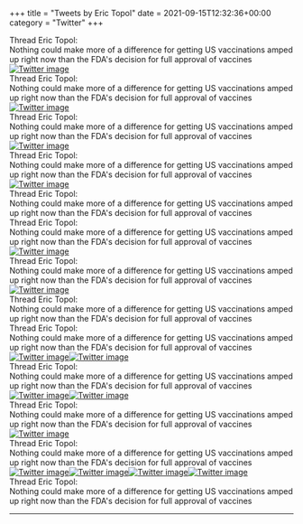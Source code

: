 +++
title = "Tweets by Eric Topol" 
date = 2021-09-15T12:32:36+00:00
category = "Twitter"
+++
<div class="tweet"> 
<div class="profile"> 
Thread Eric Topol: 
</div> 
<div class="tweet-content">Nothing could make more of a difference for getting US vaccinations amped up right now than the FDA's decision for full approval of vaccines</div></div><a href="E_U36LWUcAIVVkp.jpg"  ><img src="E_U36LWUcAIVVkp.jpg" alt="Twitter image" ></img></a><div class="tweet"> 
<div class="profile"> 
Thread Eric Topol: 
</div> 
<div class="tweet-content">Nothing could make more of a difference for getting US vaccinations amped up right now than the FDA's decision for full approval of vaccines</div></div><a href="E_U6mtjUYAIhc1h.jpg"  ><img src="E_U6mtjUYAIhc1h.jpg" alt="Twitter image" ></img></a><div class="tweet"> 
<div class="profile"> 
Thread Eric Topol: 
</div> 
<div class="tweet-content">Nothing could make more of a difference for getting US vaccinations amped up right now than the FDA's decision for full approval of vaccines</div></div><a href="E_VFKIxVkAIW_YQ.jpg"  ><img src="E_VFKIxVkAIW_YQ.jpg" alt="Twitter image" ></img></a><div class="tweet"> 
<div class="profile"> 
Thread Eric Topol: 
</div> 
<div class="tweet-content">Nothing could make more of a difference for getting US vaccinations amped up right now than the FDA's decision for full approval of vaccines</div></div><a href="E_VJBgdVgAMpE37.jpg"  ><img src="E_VJBgdVgAMpE37.jpg" alt="Twitter image" ></img></a><div class="tweet"> 
<div class="profile"> 
Thread Eric Topol: 
</div> 
<div class="tweet-content">Nothing could make more of a difference for getting US vaccinations amped up right now than the FDA's decision for full approval of vaccines</div></div><div class="tweet"> 
<div class="profile"> 
Thread Eric Topol: 
</div> 
<div class="tweet-content">Nothing could make more of a difference for getting US vaccinations amped up right now than the FDA's decision for full approval of vaccines</div></div><a href="E_VraOEVgAMUgnN.jpg"  ><img src="E_VraOEVgAMUgnN.jpg" alt="Twitter image" ></img></a><div class="tweet"> 
<div class="profile"> 
Thread Eric Topol: 
</div> 
<div class="tweet-content">Nothing could make more of a difference for getting US vaccinations amped up right now than the FDA's decision for full approval of vaccines</div></div><a href="E_VxDbjVcAEd8J3.jpg"  ><img src="E_VxDbjVcAEd8J3.jpg" alt="Twitter image" ></img></a><div class="tweet"> 
<div class="profile"> 
Thread Eric Topol: 
</div> 
<div class="tweet-content">Nothing could make more of a difference for getting US vaccinations amped up right now than the FDA's decision for full approval of vaccines</div></div><div class="tweet"> 
<div class="profile"> 
Thread Eric Topol: 
</div> 
<div class="tweet-content">Nothing could make more of a difference for getting US vaccinations amped up right now than the FDA's decision for full approval of vaccines</div></div><a href="E_WXb4pVQAAou4A.jpg"  ><img src="E_WXb4pVQAAou4A.jpg" alt="Twitter image" ></img></a><a href="E_WXi2LVgAQUfO6.png"  ><img src="E_WXi2LVgAQUfO6.png" alt="Twitter image" ></img></a><div class="tweet"> 
<div class="profile"> 
Thread Eric Topol: 
</div> 
<div class="tweet-content">Nothing could make more of a difference for getting US vaccinations amped up right now than the FDA's decision for full approval of vaccines</div></div><a href="E_WqexDVUAAAb1l.jpg"  ><img src="E_WqexDVUAAAb1l.jpg" alt="Twitter image" ></img></a><a href="E_WqsigVcAIBoL5.jpg"  ><img src="E_WqsigVcAIBoL5.jpg" alt="Twitter image" ></img></a><div class="tweet"> 
<div class="profile"> 
Thread Eric Topol: 
</div> 
<div class="tweet-content">Nothing could make more of a difference for getting US vaccinations amped up right now than the FDA's decision for full approval of vaccines</div></div><a href="E_Wz94NVIAEm2WU.jpg"  ><img src="E_Wz94NVIAEm2WU.jpg" alt="Twitter image" ></img></a><div class="tweet"> 
<div class="profile"> 
Thread Eric Topol: 
</div> 
<div class="tweet-content">Nothing could make more of a difference for getting US vaccinations amped up right now than the FDA's decision for full approval of vaccines</div></div><a href="E_Xos0SUcAM9mVt.jpg"  ><img src="E_Xos0SUcAM9mVt.jpg" alt="Twitter image" ></img></a><a href="E_XmYnZUcAAkMB2.jpg"  ><img src="E_XmYnZUcAAkMB2.jpg" alt="Twitter image" ></img></a><a href="E_XmbyEUcAMfgQT.jpg"  ><img src="E_XmbyEUcAMfgQT.jpg" alt="Twitter image" ></img></a><a href="E_Xm7vkVIAMoRUE.jpg"  ><img src="E_Xm7vkVIAMoRUE.jpg" alt="Twitter image" ></img></a><div class="tweet"> 
<div class="profile"> 
Thread Eric Topol: 
</div> 
<div class="tweet-content">Nothing could make more of a difference for getting US vaccinations amped up right now than the FDA's decision for full approval of vaccines</div></div>

---